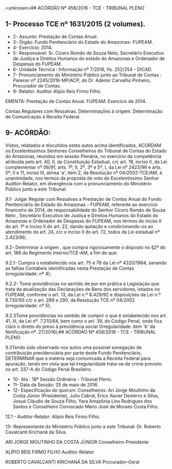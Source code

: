&lt;unknown&gt;## ACÓRDÃO Nº 458/2016 - TCE - TRIBUNAL PLENO

## 1- Processo TCE nº 1631/2015 (2 volumes).

- 2- Assunto: Prestação de Contas Anual.
- 3- Órgão: Fundo Penitenciário do Estado do Amazonas- FUPEAM.
- 4- Exercício: 2014.
- 5-  Responsável: Sr. Cícero  Romão  de  Souza  Neto,  Secretário  Executivo  de  Justiça  e Direitos Humanos do estado do Amazonas e Ordenador de Despesas do FUPEAM.
- 6- Unidade Técnica : Informação nº 7/2016, fls. 252/254 - DICAD.
- 7-  Pronunciamento  do Ministério  Público  junto  ao Tribunal  de  Contas :  Parecer  nº 2245/2016-MP/ACP, do Dr. Ademir Carvalho Pinheiro, Procurador de Contas.
- 8- Relator: Auditor Alípio Reis Firmo Filho.

EMENTA: Prestação de Contas Anual. FUPEAM. Exercício de 2014.

Contas Regulares com Ressalvas. Determinações à origem. Determinação de Comunicação à Receita Federal.

## 9- ACÓRDÃO:

Vistos, relatados e discutidos estes autos acima identificados,  ACORDAM os Excelentíssimos  Senhores  Conselheiros  do  Tribunal  de  Contas  do  Estado  do Amazonas, reunidos em sessão Plenária, no exercício da competência atribuída pelo art. 40, II, da Constituição Estadual, c/c art. 18, inciso II, da Lei complementar nº 06/91, arts. 1º,  II,  2º,  3º  e  5º,  I,  da  Lei  nº  2423/96  e  arts.  5º,  II  e  11,  inciso  III,  alínea  'a',  item  2,  da Resolução  nº  04/2002-TCE/AM, à  unanimidade, nos  termos  da  proposta  de  voto  do Excelentíssimo  Senhor  Auditor-Relator, em divergência com  o  pronunciamento  do Ministério Público junto a este Tribunal:

9.1-  Julgar  Regular  com  Ressalvas a  Prestação  de  Contas  Anual  do Fundo Penitenciário do Estado do Amazonas - FUPEAM, referente ao exercício financeiro de  2014,  de  responsabilidade  do  Senhor Cícero  Romão  de  Souza  Neto ,  Secretário Executivo  de  Justiça  e  Direitos  Humanos  do  Estado  do  Amazonas  e  Ordenador  de Despesas do FUPEAM, nos termos do inciso  II  do art. 1º e inciso II do art. 22, dando quitação e condicionando-os ao atendimento do art. 24, c/c o inciso II do art. 72, todos da Lei estadual nº 2.423/96;

9.2- Determinar à origem , que cumpra rigorosamente o disposto no §2º do art. 188 do Regimento Interno/TCE-AM, a fim de que:

9.2.1- Cumpra o estabelecido nos art. 75 e 78 da Lei nº 4320/1964, sanando as falhas Contábeis identificadas nesta Prestação de Contas (irregularidade: nº 4);

9.2.2- Tome providências no sentido de por em prática a Legislação que trata da atualização das Declarações de Bens dos servidores, lotados no FUPEAM, conforme o art. 13, da Lei n.º 8.429/92 e disposições da Lei n.º 8.730/93 c/c o art. 289 e 290, da Resolução TCE nº 04/2002 (irregularidade: nº 5);

9.2.3Tome  providências no sentido de cumprir o que é estabelecido nos art. 41, III, da Lei nº. 7.210/84, bem como o art. 39, do Código Penal, onde  fica  claro  o  direito  do  preso  à  previdência  social  (Irregularidade:  item  'b'  da Notificação nº. 27/2016);## ACÓRDÃO Nº 458/2016 - TCE - TRIBUNAL PLENO

9.3Tendo  sido observado  nos  autos  uma  possível  sonegação  de contribuição  previdenciária  por  parte  deste  Fundo  Penitenciário, DETERMINAR que  a matéria  seja comunicada  à  Receita  Federal para  apuração,  tendo  em  vista  que  tal irregularidade trata-se de crime previsto no art. 337-A do Código Penal Brasileiro.

- 10- Ata : 18ª Sessão Ordinária - Tribunal Pleno.
- 11- Data da Sessão: 25 de maio de 2016.
- 12-  Especificação  do  quorum: Conselheiros:  Ari  Jorge  Moutinho  da  Costa  Júnior (Presidente), Julio Cabral, Érico Xavier Desterro e Silva, Josué Cláudio de Souza Filho, Yara  Amazônia  Lins  Rodrigues  dos  Santos  e  Conselheiro  Convocado  Mário  José  de Moraes Costa Filho.

12.1 - Auditor-Relator: Alípio Reis Firmo Filho.

13- Representante do Ministério Público junto a este Tribunal: Dr. Roberto Cavalcanti Krichanã da Silva.

ARI JORGE MOUTINHO DA COSTA JÚNIOR Conselheiro-Presidente

ALÍPIO REIS FIRMO FILHO Auditor-Relator

ROBERTO CAVALCANTI KRICHANÃ DA SILVA Procurador-Geral
